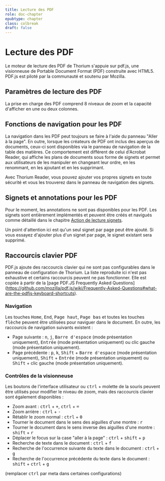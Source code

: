 ```yaml
---
title: Lecture des PDF
role: doc-chapter
epubtype: chapter
class: colbreak 
draft: false
---
```


# Lecture des PDF

Le moteur de lecture des PDF de Thorium s'appuie sur pdf.js, une visionneuse de Portable Document Format (PDF) construite avec HTML5. PDF.js est piloté par la communauté et soutenu par Mozilla.

## Paramètres de lecture des PDF

La prise en charge des PDF comprend 8 niveaux de zoom et la capacité d'afficher en une ou deux colonnes.

## Fonctions de navigation pour les PDF

La navigation dans les PDF peut toujours se faire à l'aide du panneau "Aller à la page". En outre, lorsque les créateurs de PDF ont inclus des aperçus de documents, ceux-ci sont disponibles via le panneau de navigation de la table des matières. Ce comportement est différent de celui d'Acrobat Reader, qui affiche les plans de documents sous forme de signets et permet aux utilisateurs de les manipuler en changeant leur ordre, en les renommant, en les ajoutant et en les supprimant.

Avec Thorium Reader, vous pouvez ajouter vos propres signets en toute sécurité et vous les trouverez dans le panneau de navigation des signets.

## Signets et annotations pour les PDF

Pour le moment, les annotations ne sont pas disponibles pour les PDF. Les signets sont entièrement implémentés et peuvent être créés et navigués comme détaillé dans le chapitre [Action de lecture signets](../230_bookmarks/index.xhtml).

Un point d'attention ici est qu'un seul signet par page peut être ajouté. Si vous essayez d'ajouter plus d'un signet par page, le signet existant sera supprimé.

## Raccourcis clavier PDF

PDF.js ajoute des raccourcis clavier qui ne sont pas configurables dans le panneau de configuration de Thorium. La liste reproduite ici n'est pas exhaustive et certains raccourcis peuvent ne pas fonctionner. Elle est copiée à partir de la [page PDF.JS Frequently Asked Questions] (https://github.com/mozilla/pdf.js/wiki/Frequently-Asked-Questions#what-are-the-pdfjs-keyboard-shortcuts).

### Navigation

Les touches <kbd>Home</kbd>, <kbd>End</kbd>, <kbd>Page haut</kbd>, <kbd>Page bas</kbd> et toutes les touches <kbd>flèche</kbd> peuvent être utilisées pour naviguer dans le document. En outre, les raccourcis de navigation suivants existent :

* Page suivante : <kbd>n</kbd>, <kbd>j</kbd>, <kbd>Barre d'espace</kbd> (mode présentation uniquement), <kbd>Entrée</kbd> (mode présentation uniquement) ou clic gauche (mode présentation uniquement).
* Page précédente : <kbd>p</kbd>, <kbd>k</kbd>, <kbd>Shift</kbd> + <kbd>Barre d'espace</kbd> (mode présentation uniquement), <kbd>Shift</kbd> + <kbd>Entrée</kbd> (mode présentation uniquement) ou <kbd>Shift</kbd> + clic gauche (mode présentation uniquement).

### Contrôles de la visionneuse

Les boutons de l'interface utilisateur ou <kbd>ctrl</kbd> + molette de la souris peuvent être utilisés pour modifier le niveau de zoom, mais des raccourcis clavier sont également disponibles :

* Zoom avant : <kbd>ctrl</kbd> + <kbd>+</kbd>, <kbd>ctrl</kbd> + <kbd>=</kbd>
* Zoom arrière : <kbd>ctrl</kbd> + <kbd>-</kbd>
* Rétablir le zoom normal : <kbd>ctrl</kbd> + <kbd>0</kbd>
* Tourner le document dans le sens des aiguilles d'une montre : <kbd>r</kbd>
* Tourner le document dans le sens inverse des aiguilles d'une montre : <kbd>shift</kbd> + <kbd>r</kbd>
* Déplacer le focus sur la case "aller à la page" : <kbd>ctrl</kbd> + <kbd>shift</kbd> + <kbd>p</kbd>
* Recherche de texte dans le document : <kbd>ctrl</kbd> + <kbd>f</kbd>
* Recherche de l'occurrence suivante du texte dans le document : <kbd>ctrl</kbd> + <kbd>g</kbd>
* Recherche de l'occurrence précédente du texte dans le document : <kbd>shift</kbd> + <kbd>ctrl</kbd> + <kbd>g</kbd>

(remplacer <kbd>ctrl</kbd> par meta dans certaines configurations)